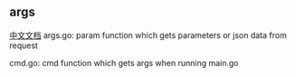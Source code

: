 ## args
[中文文档](https://github.com/ruilisi/go-pangu/blob/master/args/READMECN.md)
args.go: param function which gets parameters or json data from request

cmd.go: cmd function which gets args when running main.go
